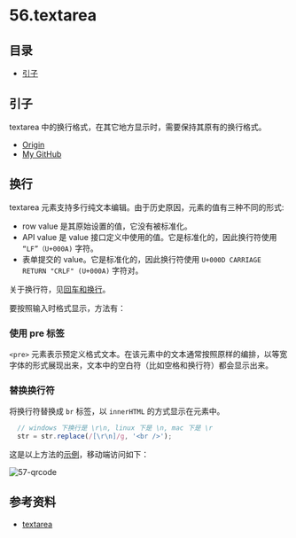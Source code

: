 # 56.textarea

## <a name="index"></a> 目录
- [引子](#start)

## <a name="start"></a> 引子
textarea 中的换行格式，在其它地方显示时，需要保持其原有的换行格式。


- [Origin][url-origin]
- [My GitHub][url-my-github]

## 换行
textarea 元素支持多行纯文本编辑。由于历史原因，元素的值有三种不同的形式:
- row value 是其原始设置的值，它没有被标准化。
- API value 是 value 接口定义中使用的值。它是标准化的，因此换行符使用 `“LF”（U+000A)` 字符。
- 表单提交的 value。它是标准化的，因此换行符使用 `U+000D CARRIAGE RETURN "CRLF" (U+000A)` 字符对。

关于换行符，见[回车和换行][url-segment-56]。

要按照输入时格式显示，方法有：
### 使用 pre 标签
`<pre>` 元素表示预定义格式文本。在该元素中的文本通常按照原样的编排，以等宽字体的形式展现出来，文本中的空白符（比如空格和换行符）都会显示出来。

### 替换换行符
将换行符替换成 `br` 标签，以 `innerHTML` 的方式显示在元素中。

```js
  // windows 下换行是 \r\n, linux 下是 \n, mac 下是 \r
  str = str.replace(/[\r\n]/g, '<br />');
```

这是以上方法的[示例][url-lab-textarea]，移动端访问如下：

![57-qrcode][url-local-qrcode]

## <a name="reference"></a> 参考资料
- [textarea][url-w3c-textarea]

[url-base]:https://xxholic.github.io/segment
[url-lab-textarea]:https://xxholic.github.io/lab/lab-js/segment-57/57.index.html

[url-w3c-textarea]:https://www.w3.org/TR/html50/forms.html#the-textarea-element
[url-segment-56]:https://github.com/XXHolic/segment/issues/63

[url-local-qrcode]:https://xxholic.github.io/segment/images/57/qrcode.png




[url-origin]:https://github.com/XXHolic/segment/issues/64
[url-my-github]:https://github.com/XXHolic